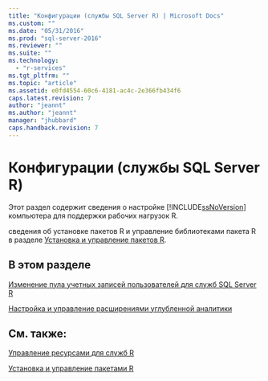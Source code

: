 ```yaml
---
title: "Конфигурации (службы SQL Server R) | Microsoft Docs"
ms.custom: ""
ms.date: "05/31/2016"
ms.prod: "sql-server-2016"
ms.reviewer: ""
ms.suite: ""
ms.technology: 
  - "r-services"
ms.tgt_pltfrm: ""
ms.topic: "article"
ms.assetid: e0fd4554-60c6-4181-ac4c-2e366fb434f6
caps.latest.revision: 7
author: "jeannt"
ms.author: "jeannt"
manager: "jhubbard"
caps.handback.revision: 7
---
```

# Конфигурации (службы SQL Server R)
  Этот раздел содержит сведения о настройке [!INCLUDE[ssNoVersion](../../includes/ssnoversion-md.md)] компьютера для поддержки рабочих нагрузок R.
  
  сведения об установке пакетов R и управление библиотеками пакета R в разделе [Установка и управление пакетов R](../../advanced-analytics/r-services/installing-and-managing-r-packages.md).  
  
  
## В этом разделе  
 
  
 [Изменение пула учетных записей пользователей для служб SQL Server R](../../advanced-analytics/r-services/modify-the-user-account-pool-for-sql-server-r-services.md)  
   
  
 [Настройка и управление расширениями углубленной аналитики](../../advanced-analytics/r-services/configure-and-manage-advanced-analytics-extensions.md)  
  
 ## См. также:
 [Управление ресурсами для служб R](../../advanced-analytics/r-services/resource-governance-for-r-services.md) 
 
 [Установка и управление пакетами R](../../advanced-analytics/r-services/installing-and-managing-r-packages.md)